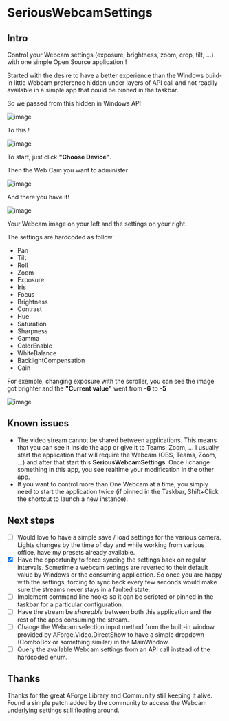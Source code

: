 # SeriousWebcamSettings

## Intro
Control your Webcam settings (exposure, brightness, zoom, crop, tilt, ...) with one simple Open Source application !

Started with the desire to have a better experience than the Windows build-in little Webcam preference hidden under layers of API call and not readily available in a simple app that could be pinned in the taskbar.

So we passed from this hidden in Windows API

![image](https://user-images.githubusercontent.com/12274241/192283466-fcc6119e-708f-4950-9024-d59b3782f3ba.png)

To this !

![image](https://user-images.githubusercontent.com/12274241/192281799-5d6be3de-5cdb-4e2c-94ac-ec02ba4d8dad.png)

To start, just click **"Choose Device"**.

Then the Web Cam you want to administer

![image](https://user-images.githubusercontent.com/12274241/192281953-15cc59e6-1d94-4231-88e2-992014ca7870.png)

And there you have it!

![image](https://user-images.githubusercontent.com/12274241/192282110-28f7b888-effc-4fb3-ade0-6317ed64806c.png)

Your Webcam image on your left and the settings on your right.

The settings are hardcoded as follow
- Pan
- Tilt
- Roll
- Zoom
- Exposure
- Iris
- Focus
- Brightness
- Contrast
- Hue
- Saturation
- Sharpness
- Gamma
- ColorEnable
- WhiteBalance
- BacklightCompensation
- Gain

For exemple, changing exposure with the scroller, you can see the image got brighter and the **"Current value"** went from **-6** to **-5**

![image](https://user-images.githubusercontent.com/12274241/192282343-91c2f2dc-d41f-4ac8-b1a7-8aa0efc20984.png)

## Known issues
- The video stream cannot be shared between applications.  This means that you can see it inside the app or give it to Teams, Zoom, ...  I usually start the application that will require the Webcam (OBS, Teams, Zoom, ...) and after that start this **SeriousWebcamSettings**.  Once I change something in this app, you see realtime your modification in the other app.
- If you want to control more than One Webcam at a time, you simply need to start the application twice (if pinned in the Taskbar, Shift+Click the shortcut to launch a new instance).

## Next steps
- [ ] Would love to have a simple save / load settings for the various camera.  Lights changes by the time of day and while working from various office, have my presets already available.
- [x] Have the opportunity to force syncing the settings back on regular intervals.  Sometime a webcam settings are reverted to their default value by Windows or the consuming application.  So once you are happy with the settings, forcing to sync back every few seconds would make sure the streams never stays in a faulted state.
- [ ] Implement command line hooks so it can be scripted or pinned in the taskbar for a particular configuration.
- [ ] Have the stream be *shareable* between both this application and the rest of the apps consuming the stream.
- [ ] Change the Webcam selection input method from the built-in window provided by AForge.Video.DirectShow to have a simple dropdown (ComboBox or something similar) in the MainWindow.
- [ ] Query the available Webcam settings from an API call instead of the hardcoded enum.

## Thanks
Thanks for the great AForge Library and Community still keeping it alive.  Found a simple patch added by the community to access the Webcam underlying settings still floating around.
